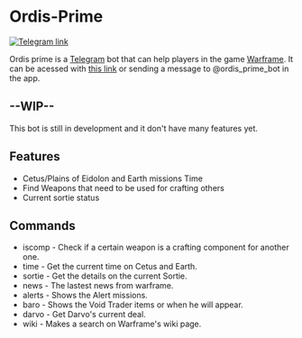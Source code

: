# Ordis-Prime
[![Telegram link](https://img.shields.io/badge/Telegram-bot%20link-blue.svg)](https://t.me/ordis_prime_bot)

Ordis prime is a [Telegram](https://telegram.org/) bot that can help players in the game [Warframe](https://www.warframe.com/).
It can be acessed with [this link](https://t.me/ordis_prime_bot) or sending a message to @ordis_prime_bot in the app.

## --WIP--
This bot is still in development and it don't have many features yet.

## Features
- Cetus/Plains of Eidolon and Earth missions Time
- Find Weapons that need to be used for crafting others
- Current sortie status

## Commands
- iscomp - Check if a certain weapon is a crafting component for another one.
- time - Get the current time on Cetus and Earth.
- sortie - Get the details on the current Sortie.
- news - The lastest news from warframe.
- alerts - Shows the Alert missions.
- baro - Shows the Void Trader items or when he will appear.
- darvo - Get Darvo's current deal.
- wiki - Makes a search on Warframe's wiki page.
